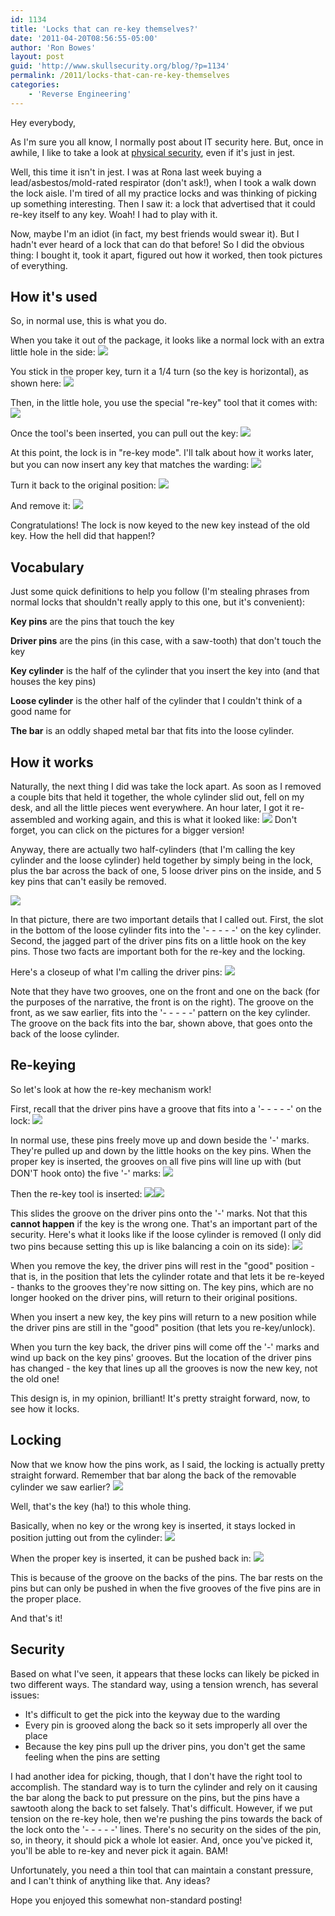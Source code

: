 ```yaml
---
id: 1134
title: 'Locks that can re-key themselves?'
date: '2011-04-20T08:56:55-05:00'
author: 'Ron Bowes'
layout: post
guid: 'http://www.skullsecurity.org/blog/?p=1134'
permalink: /2011/locks-that-can-re-key-themselves
categories:
    - 'Reverse Engineering'
---
```


Hey everybody,

As I'm sure you all know, I normally post about IT security here. But, once in awhile, I like to take a look at <a href='http://www.skullsecurity.org/blog/2009/two-locks-one-bike'>physical security</a>, even if it's just in jest. 

Well, this time it isn't in jest. I was at Rona last week buying a lead/asbestos/mold-rated respirator (don't ask!), when I took a walk down the lock aisle. I'm tired of all my practice locks and was thinking of picking up something interesting. Then I saw it: a lock that advertised that it could re-key itself to any key. Woah! I had to play with it. 

Now, maybe I'm an idiot (in fact, my best friends would swear it). But I hadn't ever heard of a lock that can do that before! So I did the obvious thing: I bought it, took it apart, figured out how it worked, then took pictures of everything. 
<!--more-->
<h2>How it's used</h2>
So, in normal use, this is what you do. 

When you take it out of the package, it looks like a normal lock with an extra little hole in the side:
<a href='/blogdata/rekey_1.jpg'><img src='/blogdata/rekey_1_small.jpg'></a>

You stick in the proper key, turn it a 1/4 turn (so the key is horizontal), as shown here:
<a href='/blogdata/rekey_2.jpg'><img src='/blogdata/rekey_2_small.jpg'></a>

Then, in the little hole, you use the special "re-key" tool that it comes with:
<a href='/blogdata/rekey_3.jpg'><img src='/blogdata/rekey_3_small.jpg'></a>

Once the tool's been inserted, you can pull out the key:
<a href='/blogdata/rekey_4.jpg'><img src='/blogdata/rekey_4_small.jpg'></a>

At this point, the lock is in "re-key mode". I'll talk about how it works later, but you can now insert any key that matches the warding:
<a href='/blogdata/rekey_5.jpg'><img src='/blogdata/rekey_5_small.jpg'></a>

Turn it back to the original position:
<a href='/blogdata/rekey_6.jpg'><img src='/blogdata/rekey_6_small.jpg'></a>

And remove it:
<a href='/blogdata/rekey_7.jpg'><img src='/blogdata/rekey_7_small.jpg'></a>

Congratulations! The lock is now keyed to the new key instead of the old key. How the hell did that happen!?

<h2>Vocabulary</h2>
Just some quick definitions to help you follow (I'm stealing phrases from normal locks that shouldn't really apply to this one, but it's convenient):

<strong>Key pins</strong> are the pins that touch the key

<strong>Driver pins</strong> are the pins (in this case, with a saw-tooth) that don't touch the key

<strong>Key cylinder</strong> is the half of the cylinder that you insert the key into (and that houses the key pins)

<strong>Loose cylinder</strong> is the other half of the cylinder that I couldn't think of a good name for

<strong>The bar</strong> is an oddly shaped metal bar that fits into the loose cylinder. 

<h2>How it works</h2>
Naturally, the next thing I did was take the lock apart. As soon as I removed a couple bits that held it together, the whole cylinder slid out, fell on my desk, and all the little pieces went everywhere. An hour later, I got it re-assembled and working again, and this is what it looked like:
<a href='/blogdata/rekey_8.jpg'><img src='/blogdata/rekey_8_small.jpg'></a>
Don't forget, you can click on the pictures for a bigger version! 

Anyway, there are actually two half-cylinders (that I'm calling the key cylinder and the loose cylinder) held together by simply being in the lock, plus the bar across the back of one, 5 loose driver pins on the inside, and 5 key pins that can't easily be removed. 

<a href='/blogdata/rekey_9.jpg'><img src='/blogdata/rekey_9_small.jpg'></a>

In that picture, there are two important details that I called out. First, the slot in the bottom of the loose cylinder fits into the '- - - - -' on the key cylinder. Second, the jagged part of the driver pins fits on a little hook on the key pins. Those two facts are important both for the re-key and the locking. 

Here's a closeup of what I'm calling the driver pins:
<a href='/blogdata/rekey_10.jpg'><img src='/blogdata/rekey_10_small.jpg'></a>

Note that they have two grooves, one on the front and one on the back (for the purposes of the narrative, the front is on the right). The groove on the front, as we saw earlier, fits into the '- - - - -' pattern on the key cylinder. The groove on the back fits into the bar, shown above, that goes onto the back of the loose cylinder. 

<h2>Re-keying</h2>
So let's look at how the re-key mechanism work! 

First, recall that the driver pins have a groove that fits into a '- - - - -' on the lock:
<a href='/blogdata/rekey_11.jpg'><img src='/blogdata/rekey_11_small.jpg'></a>

In normal use, these pins freely move up and down beside the '-' marks. They're pulled up and down by the little hooks on the key pins. When the proper key is inserted, the grooves on all five pins will line up with (but DON'T hook onto) the five '-' marks:
<a href='/blogdata/rekey_16.jpg'><img src='/blogdata/rekey_16_small.jpg'></a>

Then the re-key tool is inserted:
<a href='/blogdata/rekey_13.jpg'><img src='/blogdata/rekey_13_small.jpg'></a><a href='/blogdata/rekey_12.jpg'><img src='/blogdata/rekey_12_small.jpg'></a>

This slides the groove on the driver pins onto the '-' marks. Not that this <strong>cannot happen</strong> if the key is the wrong one. That's an important part of the security. Here's what it looks like if the loose cylinder is removed (I only did two pins because setting this up is like balancing a coin on its side):
<a href='/blogdata/rekey_17.jpg'><img src='/blogdata/rekey_17_small.jpg'></a>

When you remove the key, the driver pins will rest in the "good" position - that is, in the position that lets the cylinder rotate and that lets it be re-keyed - thanks to the grooves they're now sitting on. The key pins, which are no longer hooked on the driver pins, will return to their original positions. 

When you insert a new key, the key pins will return to a new position while the driver pins are still in the "good" position (that lets you re-key/unlock). 

When you turn the key back, the driver pins will come off the '-' marks and wind up back on the key pins' grooves. But the location of the driver pins has changed - the key that lines up all the grooves is now the new key, not the old one! 

This design is, in my opinion, brilliant! It's pretty straight forward, now, to see how it locks. 

<h2>Locking</h2>
Now that we know how the pins work, as I said, the locking is actually pretty straight forward. Remember that bar along the back of the removable cylinder we saw earlier?
<a href='/blogdata/rekey_10.jpg'><img src='/blogdata/rekey_10_small.jpg'></a>

Well, that's the key (ha!) to this whole thing. 

Basically, when no key or the wrong key is inserted, it stays locked in position jutting out from the cylinder:
<a href='/blogdata/rekey_14.jpg'><img src='/blogdata/rekey_14_small.jpg'></a>

When the proper key is inserted, it can be pushed back in:
<a href='/blogdata/rekey_15.jpg'><img src='/blogdata/rekey_15_small.jpg'></a>

This is because of the groove on the backs of the pins. The bar rests on the pins but can only be pushed in when the five grooves of the five pins are in the proper place. 

And that's it! 

<h2>Security</h2>
Based on what I've seen, it appears that these locks can likely be picked in two different ways. The standard way, using a tension wrench, has several issues:
<ul>
<li>It's difficult to get the pick into the keyway due to the warding</li>
<li>Every pin is grooved along the back so it sets improperly all over the place</li>
<li>Because the key pins pull up the driver pins, you don't get the same feeling when the pins are setting</li>
</ul>

I had another idea for picking, though, that I don't have the right tool to accomplish. The standard way is to turn the cylinder and rely on it causing the bar along the back to put pressure on the pins, but the pins have a sawtooth along the back to set falsely. That's difficult. However, if we put tension on the re-key hole, then we're pushing the pins towards the back of the lock onto the '- - - - -' lines. There's no security on the sides of the pin, so, in theory, it should pick a whole lot easier. And, once you've picked it, you'll be able to re-key and never pick it again. BAM! 

Unfortunately, you need a thin tool that can maintain a constant pressure, and I can't think of anything like that. Any ideas?

Hope you enjoyed this somewhat non-standard posting! 
